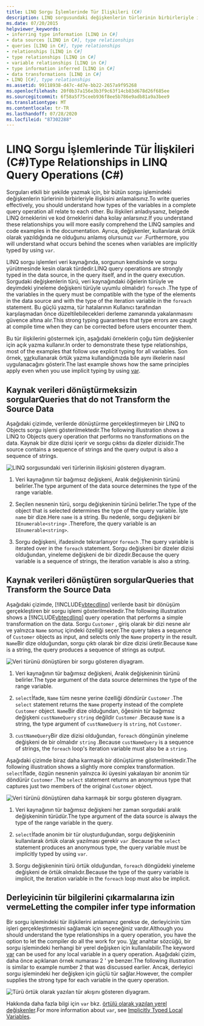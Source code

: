 ```yaml
---
title: LINQ Sorgu İşlemlerinde Tür İlişkileri (C#)
description: LINQ sorgusundaki değişkenlerin türlerinin birbirleriyle ilişkisini öğrenin. LINQ sorgu işlemleri veri kaynağında, sorguda ve yürütmede kesin olarak yazılır.
ms.date: 07/20/2015
helpviewer_keywords:
- inferring type information [LINQ in C#]
- data sources [LINQ in C#], type relationships
- queries [LINQ in C#], type relationships
- relationships [LINQ in C#]
- type relationships [LINQ in C#]
- variable relationships [LINQ in C#]
- type information inferred [LINQ in C#]
- data transformations [LINQ in C#]
- LINQ [C#], type relationships
ms.assetid: 99118938-d47c-4d7e-bb22-2657a9f95268
ms.openlocfilehash: 20f0b37a156e3b3f9c63f14cb83d678d26f685ee
ms.sourcegitcommit: 6f58a5f75ceeb936f8ee5b786e9adb81a9a3bee9
ms.translationtype: MT
ms.contentlocale: tr-TR
ms.lasthandoff: 07/28/2020
ms.locfileid: "87302288"
---
```

# <a name="type-relationships-in-linq-query-operations-c"></a><span data-ttu-id="2ce5b-104">LINQ Sorgu İşlemlerinde Tür İlişkileri (C#)</span><span class="sxs-lookup"><span data-stu-id="2ce5b-104">Type Relationships in LINQ Query Operations (C#)</span></span>
<span data-ttu-id="2ce5b-105">Sorguları etkili bir şekilde yazmak için, bir bütün sorgu işlemindeki değişkenlerin türlerinin birbirleriyle ilişkisini anlamalısınız.</span><span class="sxs-lookup"><span data-stu-id="2ce5b-105">To write queries effectively, you should understand how types of the variables in a complete query operation all relate to each other.</span></span> <span data-ttu-id="2ce5b-106">Bu ilişkileri anladıysanız, belgede LINQ örneklerini ve kod örneklerini daha kolay anlarsınız.</span><span class="sxs-lookup"><span data-stu-id="2ce5b-106">If you understand these relationships you will more easily comprehend the LINQ samples and code examples in the documentation.</span></span> <span data-ttu-id="2ce5b-107">Ayrıca, değişkenler, kullanılarak örtük olarak yazıldığında ne olduğunu anlamış olursunuz `var` .</span><span class="sxs-lookup"><span data-stu-id="2ce5b-107">Furthermore, you will understand what occurs behind the scenes when variables are implicitly typed by using `var`.</span></span>  
  
 <span data-ttu-id="2ce5b-108">LINQ sorgu işlemleri veri kaynağında, sorgunun kendisinde ve sorgu yürütmesinde kesin olarak türdedir.</span><span class="sxs-lookup"><span data-stu-id="2ce5b-108">LINQ query operations are strongly typed in the data source, in the query itself, and in the query execution.</span></span> <span data-ttu-id="2ce5b-109">Sorgudaki değişkenlerin türü, veri kaynağındaki öğelerin türüyle ve deyimdeki yineleme değişkeni türüyle uyumlu olmalıdır) `foreach` .</span><span class="sxs-lookup"><span data-stu-id="2ce5b-109">The type of the variables in the query must be compatible with the type of the elements in the data source and with the type of the iteration variable in the `foreach` statement.</span></span> <span data-ttu-id="2ce5b-110">Bu güçlü yazma, tür hatalarının Kullanıcı tarafından karşılaşmadan önce düzeltilebilecekleri derleme zamanında yakalanmasını güvence altına alır.</span><span class="sxs-lookup"><span data-stu-id="2ce5b-110">This strong typing guarantees that type errors are caught at compile time when they can be corrected before users encounter them.</span></span>  
  
 <span data-ttu-id="2ce5b-111">Bu tür ilişkilerini göstermek için, aşağıdaki örneklerin çoğu tüm değişkenler için açık yazma kullanır.</span><span class="sxs-lookup"><span data-stu-id="2ce5b-111">In order to demonstrate these type relationships, most of the examples that follow use explicit typing for all variables.</span></span> <span data-ttu-id="2ce5b-112">Son örnek, [var](../../../language-reference/keywords/var.md)kullanarak örtük yazma kullandığınızda bile aynı ilkelerin nasıl uygulanacağını gösterir.</span><span class="sxs-lookup"><span data-stu-id="2ce5b-112">The last example shows how the same principles apply even when you use implicit typing by using [var](../../../language-reference/keywords/var.md).</span></span>  
  
## <a name="queries-that-do-not-transform-the-source-data"></a><span data-ttu-id="2ce5b-113">Kaynak verileri dönüştürmeksizin sorgular</span><span class="sxs-lookup"><span data-stu-id="2ce5b-113">Queries that do not Transform the Source Data</span></span>  
 <span data-ttu-id="2ce5b-114">Aşağıdaki çizimde, verilerde dönüştürme gerçekleştirmeyen bir LINQ to Objects sorgu işlemi gösterilmektedir.</span><span class="sxs-lookup"><span data-stu-id="2ce5b-114">The following illustration shows a LINQ to Objects query operation that performs no transformations on the data.</span></span> <span data-ttu-id="2ce5b-115">Kaynak bir dize dizisi içerir ve sorgu çıktısı da dizeler dizisidir.</span><span class="sxs-lookup"><span data-stu-id="2ce5b-115">The source contains a sequence of strings and the query output is also a sequence of strings.</span></span>  
  
 ![LINQ sorgusundaki veri türlerinin ilişkisini gösteren diyagram.](./media/type-relationships-in-linq-query-operations/linq-query-data-type-relation.png)  
  
1. <span data-ttu-id="2ce5b-117">Veri kaynağının tür bağımsız değişkeni, Aralık değişkeninin türünü belirler.</span><span class="sxs-lookup"><span data-stu-id="2ce5b-117">The type argument of the data source determines the type of the range variable.</span></span>  
  
2. <span data-ttu-id="2ce5b-118">Seçilen nesnenin türü, sorgu değişkeninin türünü belirler.</span><span class="sxs-lookup"><span data-stu-id="2ce5b-118">The type of the object that is selected determines the type of the query variable.</span></span> <span data-ttu-id="2ce5b-119">İşte `name` bir dize.</span><span class="sxs-lookup"><span data-stu-id="2ce5b-119">Here `name` is a string.</span></span> <span data-ttu-id="2ce5b-120">Bu nedenle, sorgu değişkeni bir `IEnumerable<string>` .</span><span class="sxs-lookup"><span data-stu-id="2ce5b-120">Therefore, the query variable is an `IEnumerable<string>`.</span></span>  
  
3. <span data-ttu-id="2ce5b-121">Sorgu değişkeni, ifadesinde tekrarlanıyor `foreach` .</span><span class="sxs-lookup"><span data-stu-id="2ce5b-121">The query variable is iterated over in the `foreach` statement.</span></span> <span data-ttu-id="2ce5b-122">Sorgu değişkeni bir dizeler dizisi olduğundan, yineleme değişkeni de bir dizedir.</span><span class="sxs-lookup"><span data-stu-id="2ce5b-122">Because the query variable is a sequence of strings, the iteration variable is also a string.</span></span>  
  
## <a name="queries-that-transform-the-source-data"></a><span data-ttu-id="2ce5b-123">Kaynak verileri dönüştüren sorgular</span><span class="sxs-lookup"><span data-stu-id="2ce5b-123">Queries that Transform the Source Data</span></span>  
 <span data-ttu-id="2ce5b-124">Aşağıdaki çizimde, [!INCLUDE[vbtecdlinq](~/includes/vbtecdlinq-md.md)] verilerde basit bir dönüşüm gerçekleştiren bir sorgu işlemi gösterilmektedir.</span><span class="sxs-lookup"><span data-stu-id="2ce5b-124">The following illustration shows a [!INCLUDE[vbtecdlinq](~/includes/vbtecdlinq-md.md)] query operation that performs a simple transformation on the data.</span></span> <span data-ttu-id="2ce5b-125">Sorgu `Customer` , giriş olarak bir dizi nesne alır ve yalnızca `Name` sonuç içindeki özelliği seçer.</span><span class="sxs-lookup"><span data-stu-id="2ce5b-125">The query takes a sequence of `Customer` objects as input, and selects only the `Name` property in the result.</span></span> <span data-ttu-id="2ce5b-126">`Name`Bir dize olduğundan, sorgu çıktı olarak bir dize dizisi üretir.</span><span class="sxs-lookup"><span data-stu-id="2ce5b-126">Because `Name` is a string, the query produces a sequence of strings as output.</span></span>  
  
 ![Veri türünü dönüştüren bir sorgu gösteren diyagram.](./media/type-relationships-in-linq-query-operations/linq-query-transform-data-type.png)  
  
1. <span data-ttu-id="2ce5b-128">Veri kaynağının tür bağımsız değişkeni, Aralık değişkeninin türünü belirler.</span><span class="sxs-lookup"><span data-stu-id="2ce5b-128">The type argument of the data source determines the type of the range variable.</span></span>  
  
2. <span data-ttu-id="2ce5b-129">`select`İfade, `Name` tüm nesne yerine özelliği döndürür `Customer` .</span><span class="sxs-lookup"><span data-stu-id="2ce5b-129">The `select` statement returns the `Name` property instead of the complete `Customer` object.</span></span> <span data-ttu-id="2ce5b-130">`Name`Bir dize olduğundan, öğesinin tür bağımsız değişkeni `custNameQuery` `string` değildir `Customer` .</span><span class="sxs-lookup"><span data-stu-id="2ce5b-130">Because `Name` is a string, the type argument of `custNameQuery` is `string`, not `Customer`.</span></span>  
  
3. <span data-ttu-id="2ce5b-131">`custNameQuery`Bir dize dizisi olduğundan, `foreach` döngünün yineleme değişkeni de bir olmalıdır `string` .</span><span class="sxs-lookup"><span data-stu-id="2ce5b-131">Because `custNameQuery` is a sequence of strings, the `foreach` loop's iteration variable must also be a `string`.</span></span>  
  
 <span data-ttu-id="2ce5b-132">Aşağıdaki çizimde biraz daha karmaşık bir dönüştürme gösterilmektedir.</span><span class="sxs-lookup"><span data-stu-id="2ce5b-132">The following illustration shows a slightly more complex transformation.</span></span> <span data-ttu-id="2ce5b-133">`select`İfade, özgün nesnenin yalnızca iki üyesini yakalayan bir anonim tür döndürür `Customer` .</span><span class="sxs-lookup"><span data-stu-id="2ce5b-133">The `select` statement returns an anonymous type that captures just two members of the original `Customer` object.</span></span>  
  
 ![Veri türünü dönüştüren daha karmaşık bir sorgu gösteren diyagram.](./media/type-relationships-in-linq-query-operations/linq-complex-query-transform-data-type.png)  
  
1. <span data-ttu-id="2ce5b-135">Veri kaynağının tür bağımsız değişkeni her zaman sorgudaki aralık değişkeninin türüdür.</span><span class="sxs-lookup"><span data-stu-id="2ce5b-135">The type argument of the data source is always the type of the range variable in the query.</span></span>  
  
2. <span data-ttu-id="2ce5b-136">`select`İfade anonim bir tür oluşturduğundan, sorgu değişkeninin kullanılarak örtük olarak yazılması gerekir `var` .</span><span class="sxs-lookup"><span data-stu-id="2ce5b-136">Because the `select` statement produces an anonymous type, the query variable must be implicitly typed by using `var`.</span></span>  
  
3. <span data-ttu-id="2ce5b-137">Sorgu değişkeninin türü örtük olduğundan, `foreach` döngüdeki yineleme değişkeni de örtük olmalıdır.</span><span class="sxs-lookup"><span data-stu-id="2ce5b-137">Because the type of the query variable is implicit, the iteration variable in the `foreach` loop must also be implicit.</span></span>  
  
## <a name="letting-the-compiler-infer-type-information"></a><span data-ttu-id="2ce5b-138">Derleyicinin tür bilgilerini çıkarmalarına izin verme</span><span class="sxs-lookup"><span data-stu-id="2ce5b-138">Letting the compiler infer type information</span></span>  
 <span data-ttu-id="2ce5b-139">Bir sorgu işlemindeki tür ilişkilerini anlamanız gerekse de, derleyicinin tüm işleri gerçekleştirmesini sağlamak için seçeneğiniz vardır.</span><span class="sxs-lookup"><span data-stu-id="2ce5b-139">Although you should understand the type relationships in a query operation, you have the option to let the compiler do all the work for you.</span></span> <span data-ttu-id="2ce5b-140">[Var](../../../language-reference/keywords/var.md) anahtar sözcüğü, bir sorgu işlemindeki herhangi bir yerel değişken için kullanılabilir.</span><span class="sxs-lookup"><span data-stu-id="2ce5b-140">The keyword [var](../../../language-reference/keywords/var.md) can be used for any local variable in a query operation.</span></span> <span data-ttu-id="2ce5b-141">Aşağıdaki çizim, daha önce açıklanan örnek numarası 2 ' ye benzer.</span><span class="sxs-lookup"><span data-stu-id="2ce5b-141">The following illustration is similar to example number 2 that was discussed earlier.</span></span> <span data-ttu-id="2ce5b-142">Ancak, derleyici sorgu işlemindeki her değişken için güçlü tür sağlar.</span><span class="sxs-lookup"><span data-stu-id="2ce5b-142">However, the compiler supplies the strong type for each variable in the query operation.</span></span>  
  
 ![Türü örtük olarak yazılan tür akışını gösteren diyagram.](./media/type-relationships-in-linq-query-operations/linq-type-flow-implicit-typing.png)  
  
 <span data-ttu-id="2ce5b-144">Hakkında daha fazla bilgi için `var` bkz. [örtülü olarak yazılan yerel değişkenler](../../classes-and-structs/implicitly-typed-local-variables.md).</span><span class="sxs-lookup"><span data-stu-id="2ce5b-144">For more information about `var`, see [Implicitly Typed Local Variables](../../classes-and-structs/implicitly-typed-local-variables.md).</span></span>  
